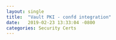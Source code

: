 ```yaml
---
layout: single
title:  "Vault PKI - confd integration"
date:   2019-02-23 13:33:04 -0800
categories: Security Certs
---
```

